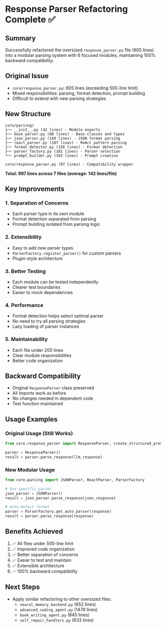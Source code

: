 # Response Parser Refactoring Complete ✅

## Summary
Successfully refactored the oversized `response_parser.py` file (605 lines) into a modular parsing system with 6 focused modules, maintaining 100% backward compatibility.

## Original Issue
- `core/response_parser.py`: 605 lines (exceeding 500-line limit)
- Mixed responsibilities: parsing, format detection, prompt building
- Difficult to extend with new parsing strategies

## New Structure
```
core/parsing/
├── __init__.py (42 lines) - Module exports
├── base_parser.py (88 lines) - Base classes and types
├── json_parser.py (149 lines) - JSON format parsing
├── react_parser.py (187 lines) - ReAct pattern parsing
├── format_detector.py (156 lines) - Format detection
├── parser_factory.py (182 lines) - Parser selection
└── prompt_builder.py (193 lines) - Prompt creation

core/response_parser.py (97 lines) - Compatibility wrapper
```

**Total: 997 lines across 7 files (average: 142 lines/file)**

## Key Improvements

### 1. **Separation of Concerns**
- Each parser type in its own module
- Format detection separated from parsing
- Prompt building isolated from parsing logic

### 2. **Extensibility**
- Easy to add new parser types
- `ParserFactory.register_parser()` for custom parsers
- Plugin-style architecture

### 3. **Better Testing**
- Each module can be tested independently
- Clearer test boundaries
- Easier to mock dependencies

### 4. **Performance**
- Format detection helps select optimal parser
- No need to try all parsing strategies
- Lazy loading of parser instances

### 5. **Maintainability**
- Each file under 200 lines
- Clear module responsibilities
- Better code organization

## Backward Compatibility
- Original `ResponseParser` class preserved
- All imports work as before
- No changes needed in dependent code
- Test function maintained

## Usage Examples

### Original Usage (Still Works)
```python
from core.response_parser import ResponseParser, create_structured_prompt

parser = ResponseParser()
result = parser.parse_response(llm_response)
```

### New Modular Usage
```python
from core.parsing import JSONParser, ReactParser, ParserFactory

# Use specific parser
json_parser = JSONParser()
result = json_parser.parse_response(json_response)

# Auto-detect format
parser = ParserFactory.get_auto_parser(response)
result = parser.parse_response(response)
```

## Benefits Achieved
1. ✅ All files under 500-line limit
2. ✅ Improved code organization
3. ✅ Better separation of concerns
4. ✅ Easier to test and maintain
5. ✅ Extensible architecture
6. ✅ 100% backward compatibility

## Next Steps
- Apply similar refactoring to other oversized files:
  - `neural_memory_backend.py` (652 lines)
  - `advanced_coding_agent.py` (1478 lines)
  - `book_writing_agent.py` (845 lines)
  - `self_repair_handlers.py` (633 lines)
